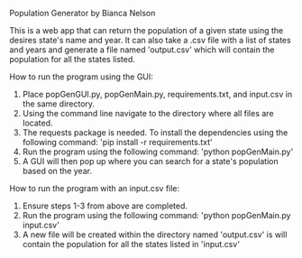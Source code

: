 Population Generator by Bianca Nelson

This is a web app that can return the population of a given state using the desires state's name and year. 
It can also take a .csv file with a list of states and years and generate a file named 'output.csv' which will contain the population for all the states listed. 

How to run the program using the GUI:
1. Place popGenGUI.py, popGenMain.py, requirements.txt, and input.csv in the same directory.
2. Using the command line navigate to the directory where all files are located. 
3. The requests package is needed. To install the dependencies using the following command: 'pip install -r requirements.txt' 
4. Run the program using the following command: 'python popGenMain.py'
5. A GUI will then pop up where you can search for a state's population based on the year. 

How to run the program with an input.csv file:
1. Ensure steps 1-3 from above are completed. 
2. Run the program using the following command: 'python popGenMain.py input.csv'
3. A new file will be created within the directory named 'output.csv' is will contain the population for all the states listed in 'input.csv'

